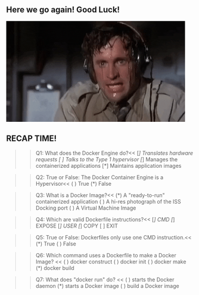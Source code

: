 ## Here we go again! Good Luck!
![pressure](assets/under-pressure.gif)

## RECAP TIME!

>>Q1: What does the Docker Engine do?<<
[*] Translates hardware requests
[ ] Talks to the Type 1 hypervisor
[*] Manages the containerized applications
[*] Maintains application images

>>Q2: True or False: The Docker Container Engine is a Hypervisor<<
( ) True
(*) False

>>Q3: What is a Docker Image?<<
(*) A "ready-to-run" containerized application
( ) A hi-res photograph of the ISS Docking port
( ) A Virtual Machine Image

>>Q4: Which are valid Dockerfile instructions?<<
[*] CMD
[*] EXPOSE
[*] USER
[*] COPY
[ ] EXIT

>>Q5: True or False: Dockerfiles only use one  CMD instruction.<<
(*) True
( ) False

>>Q6: Which command uses a Dockerfile to make a Docker Image? <<
( ) docker construct
( ) docker init
( ) docker make
(*) docker build
 
>>Q7: What does "docker run" do? <<
( ) starts the Docker daemon
(*) starts a Docker image
( ) build a Docker image
